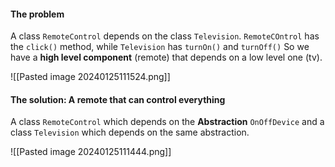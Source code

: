 #### The problem
A class `RemoteControl` depends on the class `Television`. 
`RemoteCOntrol` has the `click()` method, while `Television` has `turnOn()` and `turnOff()`
So we have a **high level component** (remote) that depends on a low level one (tv). 

![[Pasted image 20240125111524.png]]

####  The solution: A remote that can control everything
A class `RemoteControl` which depends on the **Abstraction** `OnOffDevice` and a class `Television` which depends on the same abstraction. 

![[Pasted image 20240125111444.png]]